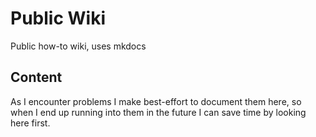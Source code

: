 # Public Wiki
Public how-to wiki, uses mkdocs

## Content
As I encounter problems I make best-effort to document them here, so when I end up running into them in the future I can save time by looking here first.
